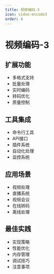 ```yaml
---
title: 视频编码-3
icon: video-encode3
order: 4
---
```


# 视频编码-3

## 扩展功能
- 多格式支持
- 批量处理
- 实时编码
- 转码优化
- 质量控制

## 工具集成
- 命令行工具
- API接口
- 插件系统
- 自动化处理
- 监控系统

## 应用场景
- 视频处理
- 直播系统
- 视频会议
- 在线转码
- 离线处理

## 最佳实践
- 实现策略
- 性能优化
- 内存管理
- 调试技巧
- 注意事项
